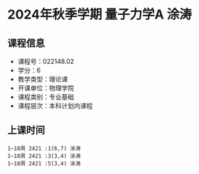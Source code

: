 # 2024年秋季学期 量子力学A 涂涛






## 课程信息

- 课程号：022148.02
- 学分：6
- 教学类型：理论课
- 开课单位：物理学院
- 课程类别：专业基础
- 课程层次：本科计划内课程

## 上课时间

```
1~18周 2421 :1(6,7) 涂涛
1~18周 2421 :3(3,4) 涂涛
1~18周 2421 :5(3,4) 涂涛
```

